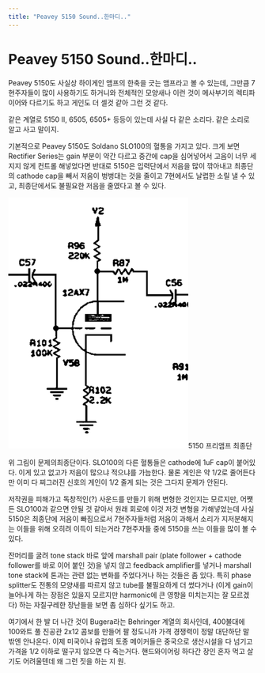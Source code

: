 ```yaml
---
title: "Peavey 5150 Sound..한마디.."
---
```

# Peavey 5150 Sound..한마디..


Peavey 5150도 사실상 하이게인 앰프의 한축을 긋는 앰프라고 볼 수 있는데, 그만큼 7현주자들이 많이 사용하기도 하거니와 전체적인 모양새나 이런 것이 메사부기의 렉티파이어와 다르기도 하고 게인도 더 셀것 같아 그런 것 같다.




같은 계열로 5150 II, 6505, 6505+ 등등이 있는데 사실 다 같은 소리다. 같은 소리로 알고 사고 말이지. 




기본적으로 Peavey 5150도 Soldano SLO100의 혈통을 가지고 있다. 크게 보면 Rectifier Series는 gain 부분이 약간 다르고 중간에 cap을 심어넣어서 고음이 너무 세지지 않게 컨트롤 해넣었다면 반대로 5150은 입력단에서 저음을 많이 깎아내고 최종단의 cathode cap을 빼서 저음이 벙벙대는 것을 줄이고 7현에서도 날렵한 소릴 낼 수 있고, 최종단에서도 불필요한 저음을 줄였다고 볼 수 있다.






![image](/assets/images/b665c654338a4ba80d3ad94701406509.png)5150 프리앰프 최종단




위 그림이 문제의최종단이다. SLO100의 다른 혈통들은 cathode에 1uF cap이 붙어있다. 이게 있고 없고가 저음이 많으냐 적으냐를 가늠한다. 물론 게인은 약 1/2로 줄어든다만 이미 다 찌그러진 신호의 게인이 1/2 줄게 되는 것은 그다지 문제가 안된다.




저작권을 피해가고 독창적인(?) 사운드를 만들기 위해 변형한 것인지는 모르지만, 어쨋든 SLO100과 같으면 안될 것 같아서 원래 회로에 이것 저것 변형을 가해넣었는데 사실 5150은 최종단에 저음이 빠짐으로서 7현주자들처럼 저음이 과해서 소리가 지저분해지는 이들을 위해 오히려 이득이 되는거라 7현주자들 중에 5150을 쓰는 이들을 많이 볼 수 있다.




잔머리를 굴려 tone stack 바로 앞에 marshall pair (plate follower + cathode follower를 바로 이어 붙인 것)을 넣지 않고 feedback amplifier를 넣거나 marshall tone stack에 톤과는 관련 없는 변화를 주었다거나 하는 것들은 좀 있다. 특히 phase splitter도 전통의 모양새를 따르지 않고 tube를 불필요하게 더 썼다거나 (이게 gain이 늘어나게 하는 장점은 있을지 모르지만 harmonic에 큰 영향을 미치는지는 잘 모르겠다) 하는 자질구레한 장난들을 보면 좀 심하다 싶기도 하고.




여기에서 한 발 더 나간 것이 Bugera라는 Behringer 계열의 회사인데, 400불대에 100와트 풀 진공관 2x12 콤보를 만들어 팔 정도니까 가격 경쟁력이 정말 대단하단 말 밖엔 안나온다. 이제 미국이나 유럽의 토종 메이커들은 중국으로 생산시설을 다 넘기고 가격을 1/2 이하로 떨구지 않으면 다 죽는거다. 핸드와이어링 하다간 장인 혼자 먹고 살기도 어려울텐데 왜 그런 짓을 하는 지 원.


